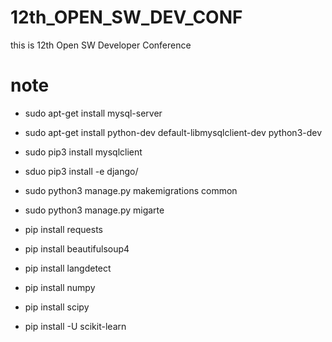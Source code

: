 # 12th_OPEN_SW_DEV_CONF
this is 12th Open SW Developer Conference

# note
* sudo apt-get install mysql-server
* sudo apt-get install python-dev default-libmysqlclient-dev python3-dev
* sudo pip3 install mysqlclient
* sduo pip3 install -e django/
* sudo python3 manage.py makemigrations common
* sudo python3 manage.py migarte

* pip install requests
* pip install beautifulsoup4
* pip install langdetect

* pip install numpy
* pip install scipy
* pip install -U scikit-learn
